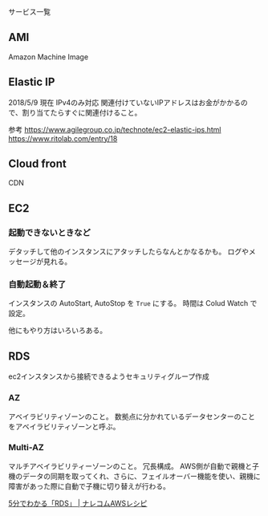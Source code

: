 サービス一覧

## AMI
Amazon Machine Image

## Elastic IP
2018/5/9 現在 IPv4のみ対応
関連付けていないIPアドレスはお金がかかるので、割り当てたらすぐに関連付けること。

参考
https://www.agilegroup.co.jp/technote/ec2-elastic-ips.html
https://www.ritolab.com/entry/18

## Cloud front
CDN

## EC2
### 起動できないときなど
デタッチして他のインスタンスにアタッチしたらなんとかなるかも。
ログやメッセージが見れる。

### 自動起動＆終了
インスタンスの AutoStart, AutoStop を `True` にする。
時間は Colud Watch で設定。

他にもやり方はいろいろある。

## RDS
ec2インスタンスから接続できるようセキュリティグループ作成

### AZ
アベイラビリティゾーンのこと。
数拠点に分かれているデータセンターのことをアベイラビリティゾーンと呼ぶ。

### Multi-AZ
マルチアベイラビリティーゾーンのこと。
冗長構成。
AWS側が自動で親機と子機のデータの同期を取ってくれ、さらに、フェイルオーバー機能を使い、親機に障害があった際に自動で子機に切り替えが行わる。

[5分でわかる「RDS」 | ナレコムAWSレシピ](https://recipe.kc-cloud.jp/archives/7497)
